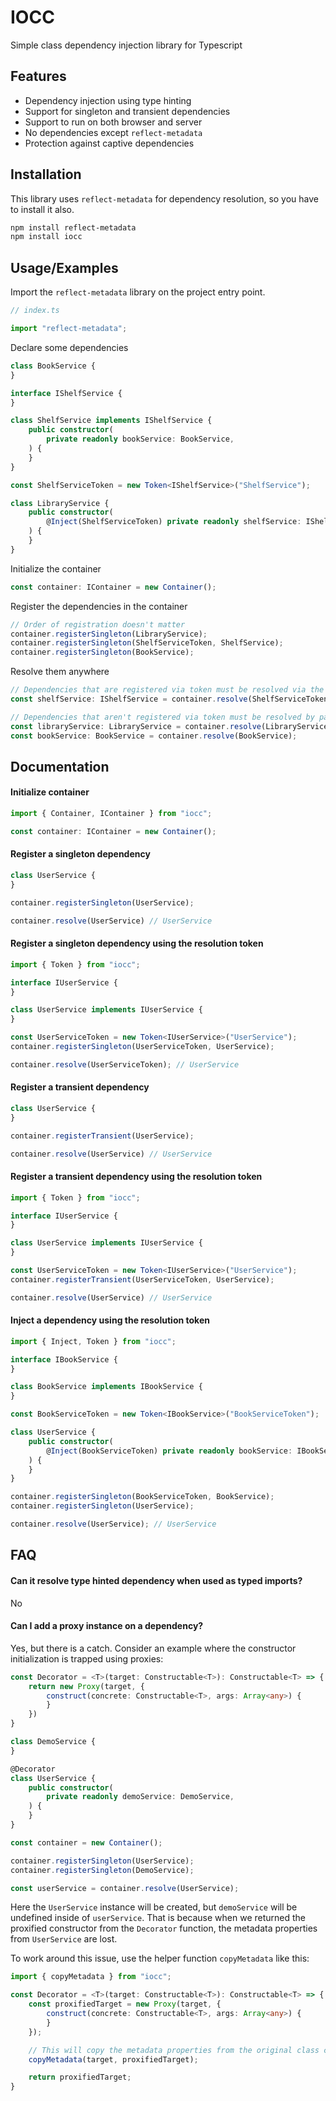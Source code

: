 # IOCC

Simple class dependency injection library for Typescript

## Features

- Dependency injection using type hinting
- Support for singleton and transient dependencies
- Support to run on both browser and server
- No dependencies except `reflect-metadata`
- Protection against captive dependencies

## Installation

This library uses `reflect-metadata` for dependency resolution, so you have to install it also.

```bash
npm install reflect-metadata
npm install iocc
```

## Usage/Examples

Import the `reflect-metadata` library on the project entry point.

```typescript
// index.ts

import "reflect-metadata";
```

Declare some dependencies

```typescript
class BookService {
}

interface IShelfService {
}

class ShelfService implements IShelfService {
	public constructor(
		private readonly bookService: BookService,
	) {
	}
}

const ShelfServiceToken = new Token<IShelfService>("ShelfService");

class LibraryService {
	public constructor(
		@Inject(ShelfServiceToken) private readonly shelfService: IShelfService,
	) {
	}
}
```

Initialize the container

```typescript
const container: IContainer = new Container();
```

Register the dependencies in the container

```typescript
// Order of registration doesn't matter
container.registerSingleton(LibraryService);
container.registerSingleton(ShelfServiceToken, ShelfService);
container.registerSingleton(BookService);
```

Resolve them anywhere

```typescript
// Dependencies that are registered via token must be resolved via the same token
const shelfService: IShelfService = container.resolve(ShelfServiceToken, ShelfService);

// Dependencies that aren't registered via token must be resolved by passing themselves
const libraryService: LibraryService = container.resolve(LibraryService);
const bookService: BookService = container.resolve(BookService);
```

## Documentation

#### Initialize container

```typescript
import { Container, IContainer } from "iocc";

const container: IContainer = new Container();
```

#### Register a singleton dependency

```typescript
class UserService {
}

container.registerSingleton(UserService);

container.resolve(UserService) // UserService
```

#### Register a singleton dependency using the resolution token

```typescript
import { Token } from "iocc";

interface IUserService {
}

class UserService implements IUserService {
}

const UserServiceToken = new Token<IUserService>("UserService");
container.registerSingleton(UserServiceToken, UserService);

container.resolve(UserServiceToken); // UserService
```

#### Register a transient dependency

```typescript
class UserService {
}

container.registerTransient(UserService);

container.resolve(UserService) // UserService
```

#### Register a transient dependency using the resolution token

```typescript
import { Token } from "iocc";

interface IUserService {
}

class UserService implements IUserService {
}

const UserServiceToken = new Token<IUserService>("UserService");
container.registerTransient(UserServiceToken, UserService);

container.resolve(UserService) // UserService
```

#### Inject a dependency using the resolution token

```typescript
import { Inject, Token } from "iocc";

interface IBookService {
}

class BookService implements IBookService {
}

const BookServiceToken = new Token<IBookService>("BookServiceToken");

class UserService {
	public constructor(
		@Inject(BookServiceToken) private readonly bookService: IBookService,
	) {
	}
}

container.registerSingleton(BookServiceToken, BookService);
container.registerSingleton(UserService);

container.resolve(UserService); // UserService
```

## FAQ

#### Can it resolve type hinted dependency when used as typed imports?

No

#### Can I add a proxy instance on a dependency?

Yes, but there is a catch. Consider an example where the constructor initialization is trapped using proxies:

```typescript
const Decorator = <T>(target: Constructable<T>): Constructable<T> => {
	return new Proxy(target, {
		construct(concrete: Constructable<T>, args: Array<any>) {
		}
	})
}

class DemoService {
}

@Decorator
class UserService {
	public constructor(
		private readonly demoService: DemoService,
	) {
	}
}

const container = new Container();

container.registerSingleton(UserService);
container.registerSingleton(DemoService);

const userService = container.resolve(UserService);
```

Here the `UserService` instance will be created, but `demoService` will be undefined inside of `userService`. That is because when we returned the proxified constructor from the `Decorator` function, the metadata properties from `UserService` are lost.

To work around this issue, use the helper function `copyMetadata` like this:

```typescript
import { copyMetadata } from "iocc";

const Decorator = <T>(target: Constructable<T>): Constructable<T> => {
	const proxifiedTarget = new Proxy(target, {
		construct(concrete: Constructable<T>, args: Array<any>) {
		}
	});

	// This will copy the metadata properties from the original class constructor to the proxified one.
	copyMetadata(target, proxifiedTarget);

	return proxifiedTarget;
}
```
